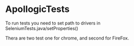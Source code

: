 # ApollogicTests

To run tests you need to set path to drivers in SeleniumTests.java/setProperties()

Thera are two test one for chrome, and second for FireFox.


